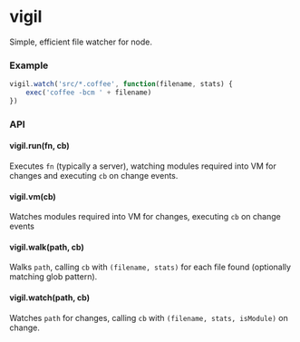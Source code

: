 # vigil
Simple, efficient file watcher for node.

### Example
```javascript
vigil.watch('src/*.coffee', function(filename, stats) {
    exec('coffee -bcm ' + filename)
})
```

### API
#### vigil.run(fn, cb)
Executes `fn` (typically a server), watching modules required into VM for
changes and executing `cb` on change events.

#### vigil.vm(cb)
Watches modules required into VM for changes, executing `cb` on change events

#### vigil.walk(path, cb)
Walks `path`, calling `cb` with `(filename,
stats)` for each file found (optionally matching glob pattern).

#### vigil.watch(path, cb)
Watches `path` for changes, calling `cb` with `(filename, stats, isModule)` on
change.
